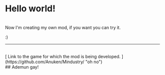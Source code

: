 # Hello world!
<br/>
Now I'm creating my own mod, if you want you can try it.

:)
***
<br/>
[ Link to the game for which the mod is being developed. ](https://github.com/Anuken/Mindustry/ "oh no")
<br/>
## Ademun gay!